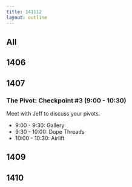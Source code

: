 ```yaml
---
title: 141112
layout: outline
---
```


## All

## 1406

## 1407

### The Pivot: Checkpoint #3 (9:00 - 10:30)

Meet with Jeff to discuss your pivots.

* 9:00 - 9:30: Gallery
* 9:30 - 10:00: Dope Threads
* 10:00 - 10:30: Airlift
 
## 1409

## 1410